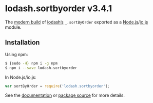 # lodash.sortbyorder v3.4.1

The [modern build](https://github.com/lodash/lodash/wiki/Build-Differences) of [lodash’s](https://lodash.com/) `_.sortByOrder` exported as a [Node.js](http://nodejs.org/)/[io.js](https://iojs.org/) module.

## Installation

Using npm:

```bash
$ {sudo -H} npm i -g npm
$ npm i --save lodash.sortbyorder
```

In Node.js/io.js:

```js
var sortByOrder = require('lodash.sortbyorder');
```

See the [documentation](https://lodash.com/docs#sortByOrder) or [package source](https://github.com/lodash/lodash/blob/3.4.1-npm-packages/lodash.sortbyorder) for more details.
